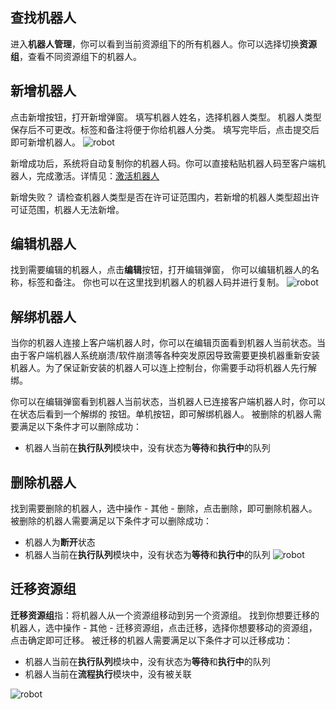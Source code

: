 ## 查找机器人
进入**机器人管理**，你可以看到当前资源组下的所有机器人。你可以选择切换**资源组**，查看不同资源组下的机器人。

## 新增机器人
点击新增按钮，打开新增弹窗。
填写机器人姓名，选择机器人类型。
机器人类型保存后不可更改。标签和备注将便于你给机器人分类。
填写完毕后，点击提交后即可新增机器人。
 ![robot](https://docimages.blob.core.chinacloudapi.cn/images/Console/robot/addrobot.png)

 新增成功后，系统将自动复制你的机器人码。你可以直接粘贴机器人码至客户端机器人，完成激活。详情见：[激活机器人](../../Robot/license.md)


新增失败？ 请检查机器人类型是否在许可证范围内，若新增的机器人类型超出许可证范围，机器人无法新增。

## 编辑机器人
找到需要编辑的机器人，点击**编辑**按钮，打开编辑弹窗，
你可以编辑机器人的名称，标签和备注。
你也可以在这里找到机器人的机器人码并进行复制。
 ![robot](https://docimages.blob.core.chinacloudapi.cn/images/Console/robot/editrobot.png)


## 解绑机器人
当你的机器人连接上客户端机器人时，你可以在编辑页面看到机器人当前状态。当由于客户端机器人系统崩溃/软件崩溃等各种突发原因导致需要更换机器重新安装机器人。为了保证新安装的机器人可以连上控制台，你需要手动将机器人先行解绑。

你可以在编辑弹窗看到机器人当前状态，当机器人已连接客户端机器人时，你可以在状态后看到一个解绑的
按钮。单机按钮，即可解绑机器人。
被删除的机器人需要满足以下条件才可以删除成功：
- 机器人当前在**执行队列**模块中，没有状态为**等待**和**执行中**的队列

## 删除机器人
找到需要删除的机器人，选中操作 - 其他 - 删除，点击删除，即可删除机器人。
被删除的机器人需要满足以下条件才可以删除成功：
 - 机器人为**断开**状态
 - 机器人当前在**执行队列**模块中，没有状态为**等待**和**执行中**的队列
  ![robot](https://docimages.blob.core.chinacloudapi.cn/images/Console/robot/deleterobot.png)

## 迁移资源组
**迁移资源组**指：将机器人从一个资源组移动到另一个资源组。
找到你想要迁移的机器人，选中操作 - 其他 - 迁移资源组，点击迁移，选择你想要移动的资源组，点击确定即可迁移。
被迁移的机器人需要满足以下条件才可以迁移成功：
 - 机器人当前在**执行队列**模块中，没有状态为**等待**和**执行中**的队列
 - 机器人当前在**流程执行**模块中，没有被关联
 
  ![robot](https://docimages.blob.core.chinacloudapi.cn/images/Console/robot/changerobotgroup.png)